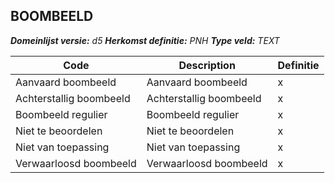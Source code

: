 ﻿## BOOMBEELD

*__Domeinlijst versie:__ d5*
*__Herkomst definitie:__ PNH*
*__Type veld:__ TEXT*

|__Code__ |__Description__ |__Definitie__	|
|	---	|	---	|   ---	| 
| Aanvaard boombeeld | Aanvaard boombeeld | x |
| Achterstallig boombeeld | Achterstallig boombeeld | x |
| Boombeeld regulier | Boombeeld regulier | x |
| Niet te beoordelen | Niet te beoordelen | x |
| Niet van toepassing | Niet van toepassing | x |
| Verwaarloosd boombeeld | Verwaarloosd boombeeld | x |
